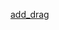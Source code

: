 [add_drag](http://bigdata-mindstorms.github.io/d3-playground/#https://bigdata-mindstorms.github.io/d3-playground/ontouchstart/2016/02/09/add_drag.js)
